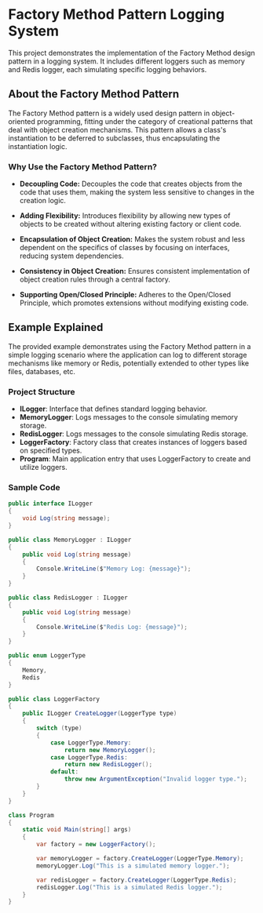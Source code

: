 # Factory Method Pattern Logging System

This project demonstrates the implementation of the Factory Method design pattern in a logging system. It includes different loggers such as memory and Redis logger, each simulating specific logging behaviors.

## About the Factory Method Pattern

The Factory Method pattern is a widely used design pattern in object-oriented programming, fitting under the category of creational patterns that deal with object creation mechanisms. This pattern allows a class's instantiation to be deferred to subclasses, thus encapsulating the instantiation logic.

### Why Use the Factory Method Pattern?

- **Decoupling Code:** Decouples the code that creates objects from the code that uses them, making the system less sensitive to changes in the creation logic.

- **Adding Flexibility:** Introduces flexibility by allowing new types of objects to be created without altering existing factory or client code. 

- **Encapsulation of Object Creation:** Makes the system robust and less dependent on the specifics of classes by focusing on interfaces, reducing system dependencies.

- **Consistency in Object Creation:** Ensures consistent implementation of object creation rules through a central factory.

- **Supporting Open/Closed Principle:** Adheres to the Open/Closed Principle, which promotes extensions without modifying existing code.

## Example Explained

The provided example demonstrates using the Factory Method pattern in a simple logging scenario where the application can log to different storage mechanisms like memory or Redis, potentially extended to other types like files, databases, etc.

### Project Structure

- **ILogger**: Interface that defines standard logging behavior.
- **MemoryLogger**: Logs messages to the console simulating memory storage.
- **RedisLogger**: Logs messages to the console simulating Redis storage.
- **LoggerFactory**: Factory class that creates instances of loggers based on specified types.
- **Program**: Main application entry that uses LoggerFactory to create and utilize loggers.

### Sample Code

```csharp
public interface ILogger
{
    void Log(string message);
}

public class MemoryLogger : ILogger
{
    public void Log(string message)
    {
        Console.WriteLine($"Memory Log: {message}");
    }
}

public class RedisLogger : ILogger
{
    public void Log(string message)
    {
        Console.WriteLine($"Redis Log: {message}");
    }
}

public enum LoggerType
{
    Memory,
    Redis
}

public class LoggerFactory
{
    public ILogger CreateLogger(LoggerType type)
    {
        switch (type)
        {
            case LoggerType.Memory:
                return new MemoryLogger();
            case LoggerType.Redis:
                return new RedisLogger();
            default:
                throw new ArgumentException("Invalid logger type.");
        }
    }
}

class Program
{
    static void Main(string[] args)
    {
        var factory = new LoggerFactory();

        var memoryLogger = factory.CreateLogger(LoggerType.Memory);
        memoryLogger.Log("This is a simulated memory logger.");

        var redisLogger = factory.CreateLogger(LoggerType.Redis);
        redisLogger.Log("This is a simulated Redis logger.");
    }
}
```